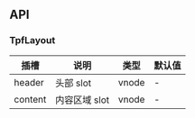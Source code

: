 ## API

### TpfLayout

| 插槽    | 说明          | 类型  | 默认值 |
| ------- | ------------- | ----- | ------ |
| header  | 头部 slot     | vnode | -      |
| content | 内容区域 slot | vnode | -      |
